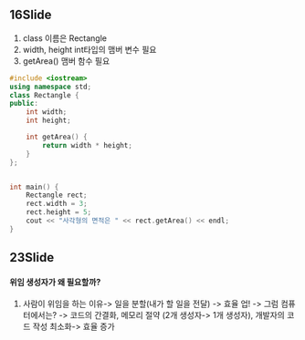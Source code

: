 ## 16Slide
1. class 이름은 Rectangle
2. width, height int타입의 맴버 변수 필요
3. getArea() 맴버 함수 필요
```c++
#include <iostream>
using namespace std;
class Rectangle {
public:
	int width;
	int height;

	int getArea() {
		return width * height;
	}
};


int main() {
	Rectangle rect;
	rect.width = 3;
	rect.height = 5;
	cout << "사각형의 면적은 " << rect.getArea() << endl;
}
```
## 23Slide

#### 위임 생성자가 왜 필요할까?

1. 사람이 위임을 하는 이유-> 일을 분할(내가 할 일을 전달)
-> 효율 업!  -> 그럼 컴퓨터에서는? -> 코드의 간결화, 
메모리 절약 (2개 생성자-> 1개 생성자), 개발자의 코드 작성 최소화-> 효율 증가
